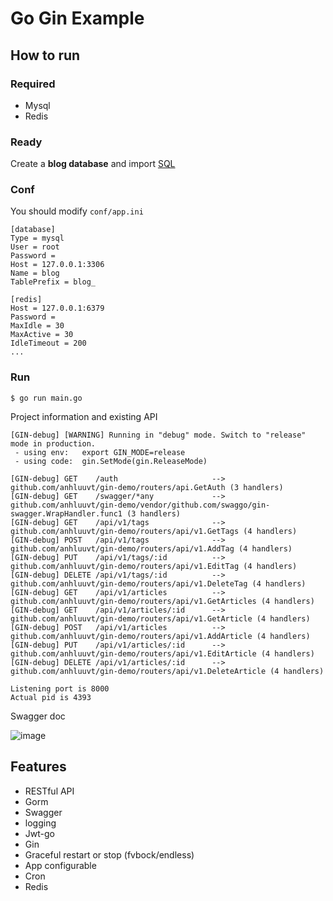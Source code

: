# Go Gin Example

## How to run

### Required

- Mysql
- Redis

### Ready

Create a **blog database** and import [SQL](docs/sql/blog.sql)

### Conf

You should modify `conf/app.ini`

```
[database]
Type = mysql
User = root
Password =
Host = 127.0.0.1:3306
Name = blog
TablePrefix = blog_

[redis]
Host = 127.0.0.1:6379
Password =
MaxIdle = 30
MaxActive = 30
IdleTimeout = 200
...
```

### Run
```
$ go run main.go 
```

Project information and existing API

```
[GIN-debug] [WARNING] Running in "debug" mode. Switch to "release" mode in production.
 - using env:	export GIN_MODE=release
 - using code:	gin.SetMode(gin.ReleaseMode)

[GIN-debug] GET    /auth                     --> github.com/anhluuvt/gin-demo/routers/api.GetAuth (3 handlers)
[GIN-debug] GET    /swagger/*any             --> github.com/anhluuvt/gin-demo/vendor/github.com/swaggo/gin-swagger.WrapHandler.func1 (3 handlers)
[GIN-debug] GET    /api/v1/tags              --> github.com/anhluuvt/gin-demo/routers/api/v1.GetTags (4 handlers)
[GIN-debug] POST   /api/v1/tags              --> github.com/anhluuvt/gin-demo/routers/api/v1.AddTag (4 handlers)
[GIN-debug] PUT    /api/v1/tags/:id          --> github.com/anhluuvt/gin-demo/routers/api/v1.EditTag (4 handlers)
[GIN-debug] DELETE /api/v1/tags/:id          --> github.com/anhluuvt/gin-demo/routers/api/v1.DeleteTag (4 handlers)
[GIN-debug] GET    /api/v1/articles          --> github.com/anhluuvt/gin-demo/routers/api/v1.GetArticles (4 handlers)
[GIN-debug] GET    /api/v1/articles/:id      --> github.com/anhluuvt/gin-demo/routers/api/v1.GetArticle (4 handlers)
[GIN-debug] POST   /api/v1/articles          --> github.com/anhluuvt/gin-demo/routers/api/v1.AddArticle (4 handlers)
[GIN-debug] PUT    /api/v1/articles/:id      --> github.com/anhluuvt/gin-demo/routers/api/v1.EditArticle (4 handlers)
[GIN-debug] DELETE /api/v1/articles/:id      --> github.com/anhluuvt/gin-demo/routers/api/v1.DeleteArticle (4 handlers)

Listening port is 8000
Actual pid is 4393
```
Swagger doc

![image](https://i.imgur.com/bVRLTP4.jpg)

## Features

- RESTful API
- Gorm
- Swagger
- logging
- Jwt-go
- Gin
- Graceful restart or stop (fvbock/endless)
- App configurable
- Cron
- Redis